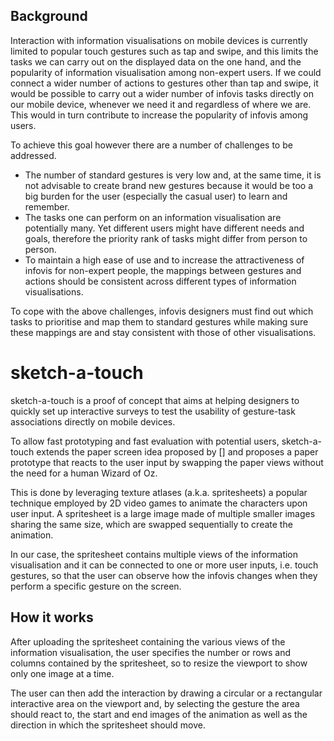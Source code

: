 ## Background
Interaction with information visualisations on mobile devices is currently limited to popular touch gestures such as tap and swipe, and this limits the tasks we can carry out on the displayed data on the one hand, and the popularity of information visualisation among non-expert users. If we could connect a wider number of actions to gestures other than tap and swipe, it would be possible to carry out a wider number of infovis tasks directly on our mobile device, whenever we need it and regardless of where we are. This would in turn contribute to increase the popularity of infovis among users.

To achieve this goal however there are a number of challenges to be addressed.

- The number of standard gestures is very low and, at the same time, it is not advisable to create brand new gestures because it would be too a big burden for the user (especially the casual user) to learn and remember.
- The tasks one can perform on an information visualisation are potentially many. Yet different users might have different needs and goals, therefore the priority rank of tasks might differ from person to person.
- To maintain a high ease of use and to increase the attractiveness of infovis for non-expert people, the mappings between gestures and actions should be consistent across different types of information visualisations.

To cope with the above challenges, infovis designers must find out which tasks to prioritise and map them to standard gestures while making sure these mappings are and stay consistent with those of other visualisations.

# sketch-a-touch
sketch-a-touch is a proof of concept that aims at helping designers to quickly set up interactive surveys to test the usability of gesture-task associations directly on mobile devices.

To allow fast prototyping and fast evaluation with potential users, sketch-a-touch extends the paper screen idea proposed by [] and proposes a paper prototype that reacts to the user input by swapping the paper views without the need for a human Wizard of Oz.

This is done by leveraging texture atlases (a.k.a. spritesheets) a popular technique employed by 2D video games to animate the characters upon user input. A spritesheet is a large image made of multiple smaller images sharing the same size, which are swapped sequentially to create the animation.

In our case, the spritesheet contains multiple views of the information visualisation and it can be connected to one or more user inputs, i.e. touch gestures, so that the user can observe how the infovis changes when they perform a specific gesture on the screen.
 
## How it works
After uploading the spritesheet containing the various views of the information visualisation, the user specifies the number or rows and columns contained by the spritesheet, so to resize the viewport to show only one image at a time.

The user can then add the interaction by drawing a circular or a rectangular interactive area on the viewport and, by selecting the gesture the area should react to, the start and end images of the animation as well as the direction in which the spritesheet should move.